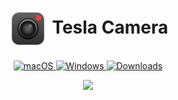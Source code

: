 <h1 align="center">
<img src='./src-tauri/icons/128x128.png' width="64" style="vertical-align: middle"> Tesla Camera
</h1>

<p align="center">
<a href="https://github.com/Mario34/tesla-camera/releases" target="_blank">
<img alt="macOS" src="https://img.shields.io/badge/-macOS-black?style=flat-square&logo=apple&logoColor=white" />
</a>
<a href="https://github.com/Mario34/tesla-camera/releases" target="_blank">
<img alt="Windows" src="https://img.shields.io/badge/-Windows-blue?style=flat-square&logo=windows&logoColor=white" />
</a>
<a href="https://github.com/Mario34/tesla-camera/releases" target="_blank">
<img alt="Downloads" src="https://img.shields.io/github/downloads/Mario34/tesla-camera/total.svg?style=flat" />
</a>
</p>

<p  align="center">
<img src="https://user-images.githubusercontent.com/42017165/236594764-0c11c432-3796-445a-a78e-855054515cc6.gif" />
</p>
